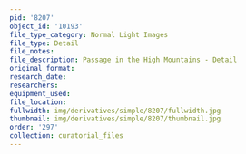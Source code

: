 ```yaml
---
pid: '8207'
object_id: '10193'
file_type_category: Normal Light Images
file_type: Detail
file_notes:
file_description: Passage in the High Mountains - Detail
original_format:
research_date:
researchers:
equipment_used:
file_location:
fullwidth: img/derivatives/simple/8207/fullwidth.jpg
thumbnail: img/derivatives/simple/8207/thumbnail.jpg
order: '297'
collection: curatorial_files
---
```

